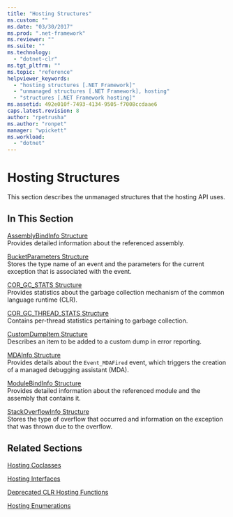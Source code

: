 ```yaml
---
title: "Hosting Structures"
ms.custom: ""
ms.date: "03/30/2017"
ms.prod: ".net-framework"
ms.reviewer: ""
ms.suite: ""
ms.technology: 
  - "dotnet-clr"
ms.tgt_pltfrm: ""
ms.topic: "reference"
helpviewer_keywords: 
  - "hosting structures [.NET Framework]"
  - "unmanaged structures [.NET Framework], hosting"
  - "structures [.NET Framework hosting]"
ms.assetid: 492e010f-7493-4134-9505-f7008ccdaae6
caps.latest.revision: 8
author: "rpetrusha"
ms.author: "ronpet"
manager: "wpickett"
ms.workload: 
  - "dotnet"
---
```

# Hosting Structures
This section describes the unmanaged structures that the hosting API uses.  
  
## In This Section  
 [AssemblyBindInfo Structure](../../../../docs/framework/unmanaged-api/hosting/assemblybindinfo-structure.md)  
 Provides detailed information about the referenced assembly.  
  
 [BucketParameters Structure](../../../../docs/framework/unmanaged-api/hosting/bucketparameters-structure.md)  
 Stores the type name of an event and the parameters for the current exception that is associated with the event.  
  
 [COR_GC_STATS Structure](../../../../docs/framework/unmanaged-api/hosting/cor-gc-stats-structure.md)  
 Provides statistics about the garbage collection mechanism of the common language runtime (CLR).  
  
 [COR_GC_THREAD_STATS Structure](../../../../docs/framework/unmanaged-api/hosting/cor-gc-thread-stats-structure.md)  
 Contains per-thread statistics pertaining to garbage collection.  
  
 [CustomDumpItem Structure](../../../../docs/framework/unmanaged-api/hosting/customdumpitem-structure.md)  
 Describes an item to be added to a custom dump in error reporting.  
  
 [MDAInfo Structure](../../../../docs/framework/unmanaged-api/hosting/mdainfo-structure.md)  
 Provides details about the `Event_MDAFired` event, which triggers the creation of a managed debugging assistant (MDA).  
  
 [ModuleBindInfo Structure](../../../../docs/framework/unmanaged-api/hosting/modulebindinfo-structure.md)  
 Provides detailed information about the referenced module and the assembly that contains it.  
  
 [StackOverflowInfo Structure](../../../../docs/framework/unmanaged-api/hosting/stackoverflowinfo-structure.md)  
 Stores the type of overflow that occurred and information on the exception that was thrown due to the overflow.  
  
## Related Sections  
 [Hosting Coclasses](../../../../docs/framework/unmanaged-api/hosting/hosting-coclasses.md)  
  
 [Hosting Interfaces](../../../../docs/framework/unmanaged-api/hosting/hosting-interfaces.md)  
  
 [Deprecated CLR Hosting Functions](../../../../docs/framework/unmanaged-api/hosting/deprecated-clr-hosting-functions.md)  
  
 [Hosting Enumerations](../../../../docs/framework/unmanaged-api/hosting/hosting-enumerations.md)
